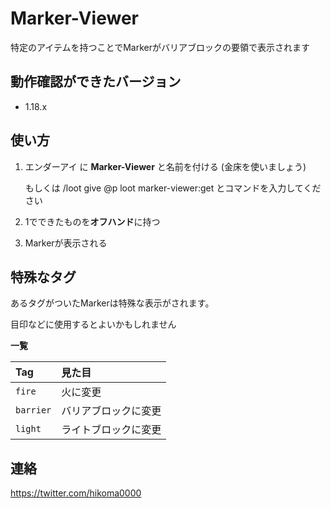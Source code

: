 # Marker-Viewer
特定のアイテムを持つことでMarkerがバリアブロックの要領で表示されます

## 動作確認ができたバージョン
- 1.18.x

## 使い方
1. エンダーアイ に **Marker-Viewer** と名前を付ける (金床を使いましょう)
   
   もしくは /loot give @p loot marker-viewer:get とコマンドを入力してください
2. 1でできたものを**オフハンド**に持つ
3. Markerが表示される

## 特殊なタグ
あるタグがついたMarkerは特殊な表示がされます。

目印などに使用するとよいかもしれません

**一覧**

| Tag | 見た目 |
| :- | :- |
| `fire` | 火に変更 |
| `barrier` | バリアブロックに変更 |
| `light` | ライトブロックに変更 |

## 連絡

https://twitter.com/hikoma0000
